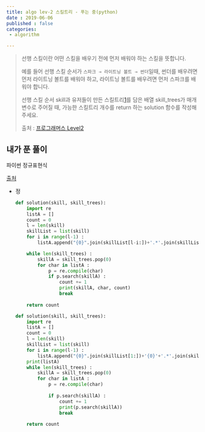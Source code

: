 ```yaml
---
title: algo lev-2 스킬트리 - 푸는 중(python)
date : 2019-06-06
published : false
categories:
 - algorithm

---
```




> 선행 스킬이란 어떤 스킬을 배우기 전에 먼저 배워야 하는 스킬을 뜻합니다.
>
> 예를 들어 선행 스킬 순서가 `스파크 → 라이트닝 볼트 → 썬더`일때, 썬더를 배우려면 먼저 라이트닝 볼트를 배워야 하고, 라이트닝 볼트를 배우려면 먼저 스파크를 배워야 합니다.
>
> 선행 스킬 순서 skill과 유저들이 만든 스킬트리[1](https://programmers.co.kr/learn/courses/30/lessons/49993#fn1)를 담은 배열 skill_trees가 매개변수로 주어질 때, 가능한 스킬트리 개수를 return 하는 solution 함수를 작성해주세요.
>
> 
>
> 출처 : [프로그래머스 Level2](https://programmers.co.kr/learn/challenges?tab=all_challenges)





## 내가 푼 풀이



파이썬 정규표현식

[출처](<https://wikidocs.net/4308#search>)



- 정

  ```python
  def solution(skill, skill_trees):
      import re
      listA = []
      count = 0
      l = len(skill)
      skillList = list(skill)
      for i in range(l-1) :
          listA.append("{0}".join(skillList[l-i:])+'.*'.join(skillList[:l-i])+'?')
  
      while len(skill_trees) :
          skillA = skill_trees.pop(0)
          for char in listA :
              p = re.compile(char)
              if p.search(skillA) :
                  count += 1
                  print(skillA, char, count)
                  break
              
      return count
  ```

  

  ```python
  def solution(skill, skill_trees):
      import re
      listA = []
      count = 0
      l = len(skill)
      skillList = list(skill)
      for i in range(l-1) :
          listA.append("{0}".join(skillList[1:])+'{0}'+'.*'.join(skillList[:l-i])+'?')
      print(listA)
      while len(skill_trees) :
          skillA = skill_trees.pop(0)
          for char in listA :
              p = re.compile(char)
              
              if p.search(skillA) :
                  count += 1
                  print(p.search(skillA))
                  break
              
      return count
  ```

  